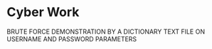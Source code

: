 # Cyber Work
BRUTE FORCE DEMONSTRATION BY A DICTIONARY TEXT FILE ON USERNAME AND PASSWORD PARAMETERS
